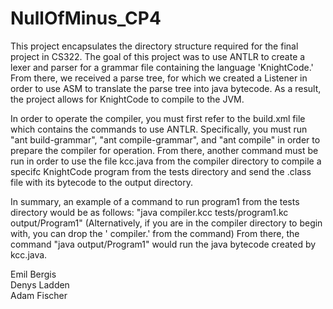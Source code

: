# NullOfMinus_CP4

This project encapsulates the directory structure required for the final project in CS322.
The goal of this project was to use ANTLR to create a lexer and parser for a grammar file containing the language 'KnightCode.' From there, we received a parse tree, for which we created a Listener in order to use ASM to translate the parse tree into java bytecode. As a result, the project allows for KnightCode to compile to the JVM.

In order to operate the compiler, you must first refer to the build.xml file which contains the commands to use ANTLR. Specifically, you must run "ant build-grammar", "ant compile-grammar", and "ant compile" in order to prepare the compiler for operation. From there, another command must be run in order to use the file kcc.java from the compiler directory to compile a specifc KnightCode program from the tests directory and send the .class file with its bytecode to the output directory.

In summary, an example of a command to run program1 from the tests directory would be as follows: "java compiler.kcc tests/program1.kc output/Program1" (Alternatively, if you are in the compiler directory to begin with, you can drop the ' compiler.' from the command)
From there, the command "java output/Program1" would run the java bytecode created by kcc.java. 


 
   
Emil Bergis   
Denys Ladden   
Adam Fischer   
